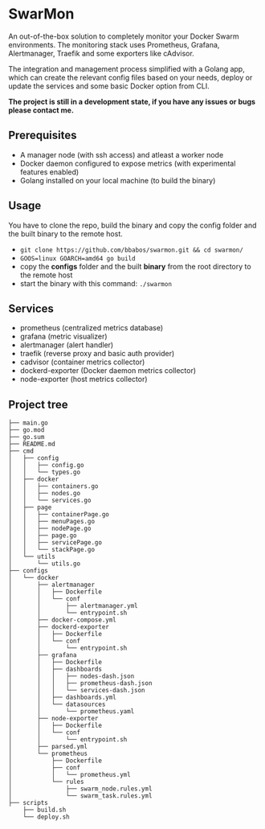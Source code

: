 # SwarMon

An out-of-the-box solution to completely monitor your Docker Swarm environments. The monitoring stack uses Prometheus, Grafana, Alertmanager, Traefik and some exporters like cAdvisor.

The integration and management process simplified with a Golang app, which can create the relevant config files based on your needs, deploy or update the services and some basic Docker option from CLI.

**The project is still in a development state, if you have any issues or bugs please contact me.**

## Prerequisites

- A manager node (with ssh access) and atleast a worker node
- Docker daemon configured to expose metrics (with experimental features enabled)
- Golang installed on your local machine (to build the binary)

## Usage

You have to clone the repo, build the binary and copy the config folder and the built binary to the remote host.

- `git clone https://github.com/bbabos/swarmon.git && cd swarmon/`
- `GOOS=linux GOARCH=amd64 go build`
- copy the **configs** folder and the built **binary** from the root directory to the remote host
- start the binary with this command: `./swarmon`

## Services

- prometheus (centralized metrics database)
- grafana (metric visualizer)
- alertmanager (alert handler)
- traefik (reverse proxy and basic auth provider)
- cadvisor (container metrics collector)
- dockerd-exporter (Docker daemon metrics collector)
- node-exporter (host metrics collector)

## Project tree

```
├── main.go
├── go.mod
├── go.sum
├── README.md
├── cmd
│   ├── config
│   │   ├── config.go
│   │   └── types.go
│   ├── docker
│   │   ├── containers.go
│   │   ├── nodes.go
│   │   └── services.go
│   ├── page
│   │   ├── containerPage.go
│   │   ├── menuPages.go
│   │   ├── nodePage.go
│   │   ├── page.go
│   │   ├── servicePage.go
│   │   └── stackPage.go
│   └── utils
│       └── utils.go
├── configs
│   └── docker
│       ├── alertmanager
│       │   ├── Dockerfile
│       │   └── conf
│       │       ├── alertmanager.yml
│       │       └── entrypoint.sh
│       ├── docker-compose.yml
│       ├── dockerd-exporter
│       │   ├── Dockerfile
│       │   └── conf
│       │       └── entrypoint.sh
│       ├── grafana
│       │   ├── Dockerfile
│       │   ├── dashboards
│       │   │   ├── nodes-dash.json
│       │   │   ├── prometheus-dash.json
│       │   │   └── services-dash.json
│       │   ├── dashboards.yml
│       │   └── datasources
│       │       └── prometheus.yaml
│       ├── node-exporter
│       │   ├── Dockerfile
│       │   └── conf
│       │       └── entrypoint.sh
│       ├── parsed.yml
│       └── prometheus
│           ├── Dockerfile
│           ├── conf
│           │   └── prometheus.yml
│           └── rules
│               ├── swarm_node.rules.yml
│               └── swarm_task.rules.yml
├── scripts
    ├── build.sh
    └── deploy.sh
```
